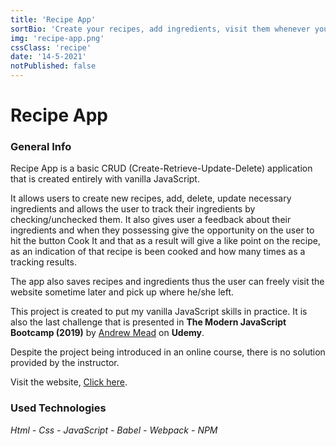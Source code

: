 ```yaml
---
title: 'Recipe App'
sortBio: 'Create your recipes, add ingredients, visit them whenever you need!'
img: 'recipe-app.png'
cssClass: 'recipe'
date: '14-5-2021'
notPublished: false
---
```


# Recipe App

### General Info

Recipe App is a basic CRUD (Create-Retrieve-Update-Delete) application that is created entirely with vanilla JavaScript.

It allows users to create new recipes, add, delete, update necessary ingredients and allows the user to track their ingredients by checking/unchecked them. It also gives user a feedback about their ingredients and when they possessing give the opportunity on the user to hit the button Cook It and that as a result will give a like point on the recipe, as an indication of that recipe is been cooked and how many times as a tracking results.

The app also saves recipes and ingredients thus the user can freely visit the website sometime later and pick up where he/she left.

This project is created to put my vanilla JavaScript skills in practice. It is also the last challenge that is presented in **The Modern JavaScript Bootcamp (2019)** by [Andrew Mead](https://mead.io/) on **Udemy**.

Despite the project being introduced in an online course, there is no solution provided by the instructor.

Visit the website, [Click here](https://recipe-app-van-js.vercel.app/).

### Used Technologies

_Html - Css - JavaScript - Babel - Webpack - NPM_
